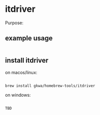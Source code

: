 # itdriver

Purpose:


## example usage

```bash


```

## install itdriver


on macos/linux:
```bash

brew install gkwa/homebrew-tools/itdriver

```


on windows:

```powershell

TBD

```
